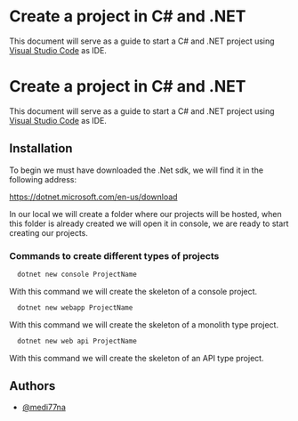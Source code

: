 
# Create a project in C# and .NET

This document will serve as a guide to start a C# and .NET project using [Visual Studio Code](https://code.visualstudio.com) as IDE.

# Create a project in C# and .NET

This document will serve as a guide to start a C# and .NET project using [Visual Studio Code](https://code.visualstudio.com) as IDE.

## Installation

To begin we must have downloaded the .Net sdk, we will find it in the following address:

https://dotnet.microsoft.com/en-us/download

In our local we will create a folder where our projects will be hosted, when this folder is already created we will open it in console, we are ready to start creating our projects.

### Commands to create different types of projects

```bash
  dotnet new console ProjectName
```
With this command we will create the skeleton of a console project.

```bash
  dotnet new webapp ProjectName
```
With this command we will create the skeleton of a monolith type project.

```bash
  dotnet new web api ProjectName
```
With this command we will create the skeleton of an API type project.
    
## Authors

- [@medi77na](https://github.com/medi77na)

